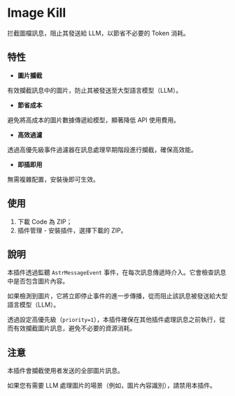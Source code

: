 # Image Kill

拦截圖檔訊息，阻止其發送給 LLM，以節省不必要的 Token 消耗。

## 特性

- **圖片攔截**

有效攔截訊息中的圖片，防止其被發送至大型語言模型（LLM）。

- **節省成本**

避免將高成本的圖片數據傳遞給模型，顯著降低 API 使用費用。

- **高效過濾**

透過高優先級事件過濾器在訊息處理早期階段進行攔截，確保高效能。

- **即插即用**

無需複雜配置，安裝後即可生效。

## 使用

1. 下載 Code 為 ZIP；
2. 插件管理 - 安裝插件，選擇下載的 ZIP。

## 說明

本插件透過監聽 `AstrMessageEvent` 事件，在每次訊息傳遞時介入。它會檢查訊息中是否包含圖片內容。

如果檢測到圖片，它將立即停止事件的進一步傳播，從而阻止該訊息被發送給大型語言模型（LLM）。

透過設定高優先級（`priority=1`），本插件確保在其他插件處理訊息之前執行，從而有效攔截圖片訊息，避免不必要的資源消耗。

## 注意

本插件會攔截使用者发送的全部圖片訊息。

如果您有需要 LLM 處理圖片的場景（例如，圖片內容識別），請禁用本插件。